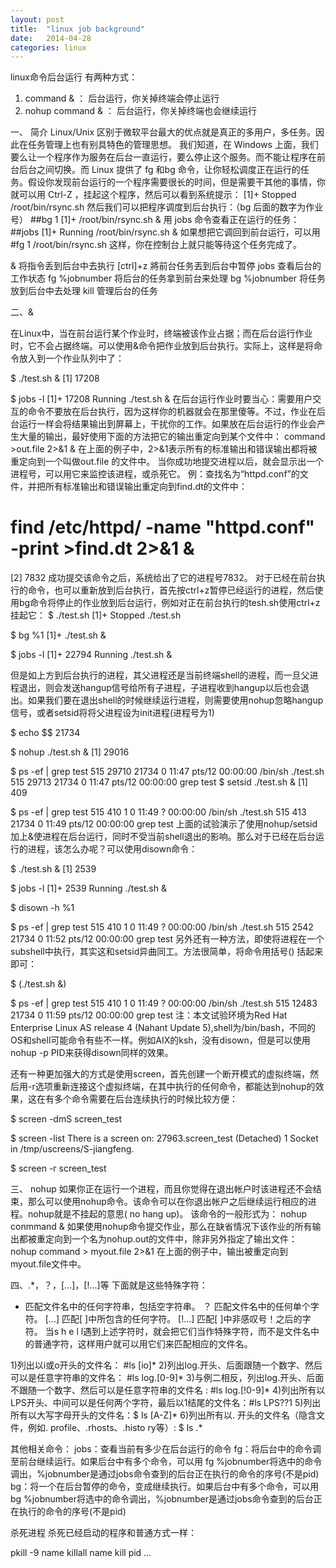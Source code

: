 ```yaml
---
layout: post
title:  "linux job background"
date:   2014-04-28
categories: linux
---
```


linux命令后台运行
   有两种方式：

   1. command & ： 后台运行，你关掉终端会停止运行
   2. nohup command & ： 后台运行，你关掉终端也会继续运行


一、 简介 
    Linux/Unix 区别于微软平台最大的优点就是真正的多用户，多任务。因此在任务管理上也有别具特色的管理思想。
我们知道，在 Windows 上面，我们要么让一个程序作为服务在后台一直运行，要么停止这个服务。而不能让程序在前台后台之间切换。而 Linux 提供了 fg 和bg 命令，让你轻松调度正在运行的任务。假设你发现前台运行的一个程序需要很长的时间，但是需要干其他的事情，你就可以用 Ctrl-Z ，挂起这个程序，然后可以看到系统提示：
[1]+ Stopped /root/bin/rsync.sh
然后我们可以把程序调度到后台执行：（bg 后面的数字为作业号）
##bg 1
[1]+ /root/bin/rsync.sh &
用 jobs 命令查看正在运行的任务：
##jobs
[1]+ Running /root/bin/rsync.sh &
如果想把它调回到前台运行，可以用
#fg 1
/root/bin/rsync.sh
这样，你在控制台上就只能等待这个任务完成了。

& 将指令丢到后台中去执行
[ctrl]+z 將前台任务丟到后台中暂停
jobs 查看后台的工作状态
fg %jobnumber 将后台的任务拿到前台来处理
bg %jobnumber 将任务放到后台中去处理
kill 管理后台的任务

二、&

在Linux中，当在前台运行某个作业时，终端被该作业占据；而在后台运行作业时，它不会占据终端。可以使用&命令把作业放到后台执行。实际上，这样是将命令放入到一个作业队列中了：

$ ./test.sh &
[1] 17208

$ jobs -l
[1]+ 17208 Running                 ./test.sh &
    在后台运行作业时要当心：需要用户交互的命令不要放在后台执行，因为这样你的机器就会在那里傻等。不过，作业在后台运行一样会将结果输出到屏幕上，干扰你的工作。如果放在后台运行的作业会产生大量的输出，最好使用下面的方法把它的输出重定向到某个文件中：
command >out.file 2>&1 &
在上面的例子中，2>&1表示所有的标准输出和错误输出都将被重定向到一个叫做out.file 的文件中。 当你成功地提交进程以后，就会显示出一个进程号，可以用它来监控该进程，或杀死它。 
例：查找名为“httpd.conf”的文件，并把所有标准输出和错误输出重定向到find.dt的文件中： 
# find /etc/httpd/ -name "httpd.conf" -print >find.dt 2>&1 & 
[2] 7832 
成功提交该命令之后，系统给出了它的进程号7832。 对于已经在前台执行的命令，也可以重新放到后台执行，首先按ctrl+z暂停已经运行的进程，然后使用bg命令将停止的作业放到后台运行，例如对正在前台执行的tesh.sh使用ctrl+z挂起它：
$ ./test.sh
[1]+ Stopped                 ./test.sh

$ bg %1
[1]+ ./test.sh &

$ jobs -l
[1]+ 22794 Running                 ./test.sh &

但是如上方到后台执行的进程，其父进程还是当前终端shell的进程，而一旦父进程退出，则会发送hangup信号给所有子进程，子进程收到hangup以后也会退出。如果我们要在退出shell的时候继续运行进程，则需要使用nohup忽略hangup信号，或者setsid将将父进程设为init进程(进程号为1)

$ echo $$
21734

$ nohup ./test.sh &
[1] 29016

$ ps -ef | grep test
515      29710 21734 0 11:47 pts/12   00:00:00 /bin/sh ./test.sh
515      29713 21734 0 11:47 pts/12   00:00:00 grep test
$ setsid ./test.sh &
[1] 409

$ ps -ef | grep test
515        410     1 0 11:49 ?        00:00:00 /bin/sh ./test.sh
515        413 21734 0 11:49 pts/12   00:00:00 grep test
上面的试验演示了使用nohup/setsid加上&使进程在后台运行，同时不受当前shell退出的影响。那么对于已经在后台运行的进程，该怎么办呢？可以使用disown命令：

$ ./test.sh &
[1] 2539

$ jobs -l
[1]+ 2539 Running                 ./test.sh &

$ disown -h %1

$ ps -ef | grep test
515        410     1 0 11:49 ?        00:00:00 /bin/sh ./test.sh
515       2542 21734 0 11:52 pts/12   00:00:00 grep test
另外还有一种方法，即使将进程在一个subshell中执行，其实这和setsid异曲同工。方法很简单，将命令用括号() 括起来即可：

$ (./test.sh &)

$ ps -ef | grep test
515        410     1 0 11:49 ?        00:00:00 /bin/sh ./test.sh
515      12483 21734 0 11:59 pts/12   00:00:00 grep test
注：本文试验环境为Red Hat Enterprise Linux AS release 4 (Nahant Update 5),shell为/bin/bash，不同的OS和shell可能命令有些不一样。例如AIX的ksh，没有disown，但是可以使用nohup -p PID来获得disown同样的效果。

还有一种更加强大的方式是使用screen，首先创建一个断开模式的虚拟终端，然后用-r选项重新连接这个虚拟终端，在其中执行的任何命令，都能达到nohup的效果，这在有多个命令需要在后台连续执行的时候比较方便：

$ screen -dmS screen_test

$ screen -list
There is a screen on:
        27963.screen_test       (Detached)
1 Socket in /tmp/uscreens/S-jiangfeng.

$ screen -r screen_test

三、 nohup 
    如果你正在运行一个进程，而且你觉得在退出帐户时该进程还不会结束，那么可以使用nohup命令。该命令可以在你退出帐户之后继续运行相应的进程。nohup就是不挂起的意思( no hang up)。 该命令的一般形式为： 
nohup conmmand &
如果使用nohup命令提交作业，那么在缺省情况下该作业的所有输出都被重定向到一个名为nohup.out的文件中，除非另外指定了输出文件：
nohup command > myout.file 2>&1 
在上面的例子中，输出被重定向到myout.file文件中。


四、.*，？，[...]，[!...]等 
下面就是这些特殊字符： 
* 匹配文件名中的任何字符串，包括空字符串。 
？ 匹配文件名中的任何单个字符。 
[...] 匹配[ ]中所包含的任何字符。 
[!...] 匹配[ ]中非感叹号！之后的字符。 
当s h e l l遇到上述字符时，就会把它们当作特殊字符，而不是文件名中的普通字符，这样用户就可以用它们来匹配相应的文件名。

1)列出以i或o开头的文件名：     #ls [io]*
2)列出log.开头、后面跟随一个数字、然后可以是任意字符串的文件名： #ls log.[0-9]* 
3)与例二相反，列出log.开头、后面不跟随一个数字、然后可以是任意字符串的文件名 : #ls log.[!0-9]* 
4)列出所有以LPS开头、中间可以是任何两个字符，最后以1结尾的文件名：#ls LPS??1
5)列出所有以大写字母开头的文件名：$ ls [A-Z]* 6)列出所有以. 开头的文件名（隐含文件，例如. profile、.rhosts、.histo ry等）: $ ls .*

其他相关命令：
jobs：查看当前有多少在后台运行的命令
fg：将后台中的命令调至前台继续运行。如果后台中有多个命令，可以用 fg %jobnumber将选中的命令调出，%jobnumber是通过jobs命令查到的后台正在执行的命令的序号(不是pid)
bg：将一个在后台暂停的命令，变成继续执行。如果后台中有多个命令，可以用bg %jobnumber将选中的命令调出，%jobnumber是通过jobs命令查到的后台正在执行的命令的序号(不是pid)

杀死进程
杀死已经启动的程序和普通方式一样：

pkill -9 name
killall name
kill pid
…
